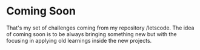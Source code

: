 # Coming Soon 
That's my set of challenges coming from my repository /letscode.
The idea of coming soon is to be always bringing something new but with the focusing in applying old learnings inside the new projects.
